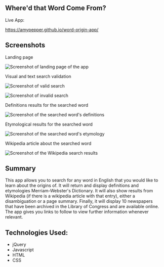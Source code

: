 ## Where'd that Word Come From?

Live App:

<https://amypepper.github.io/word-origin-app/>

## Screenshots

Landing page

![Screenshot of landing page of the app](Landing-page-screenshot.png)

Visual and text search validation

![Screenshot of valid search](Valid-search-results-screenshot.png)

![Screenshot of invalid search](Invalid-search-results-screenshot.png)

Definitions results for the searched word

![Screenshot of the searched word's definitions](Definitions-results-screenshot.png)

Etymological results for the searched word

![Screenshot of the searched word's etymology](Origin-results-screenshot.png)

Wikipedia article about the searched word

![Screenshot of the Wikipedia search results](Wiki-results-screenshot.png)

## Summary

This app allows you to search for any word in English that you would like to learn about the origins of. It will return and display
definitions and etymologies Merriam-Webster's Dictionary. It will also show results from Wikipedia (if there is a wikipedia article with that entry), either a disambiguation or a page summary. Finally, it will display 10 newspapers that have been archived in the Library of
Congress and are available online. The app gives you links to follow to view further information whenever relevant.

## Technologies Used:

- jQuery
- Javascript
- HTML
- CSS
